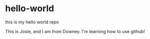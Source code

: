 # hello-world
this is my hello world repo

This is Josie, and I am from Downey. I'm learning how to use github!
